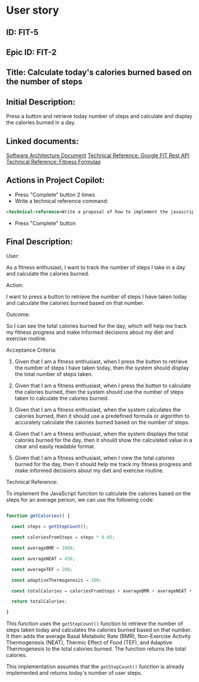 # User story
## ID: FIT-5
## Epic ID: FIT-2
## Title: Calculate today's calories burned based on the number of steps
## Initial Description:
Press a button and retrieve today number of steps and calculate and display the calories burned in a day.
## Linked documents:
[Software Architecture Document](/step2-project-copilot-project/confluence/software-architecture-document.md)
[Technical Reference: Google FIT Rest API](/step2-project-copilot-project/confluence/technical-reference-google-fit-rest-api.md)
[Technical Reference: Fitness Formulas](/step2-project-copilot-project/confluence/technical-reference-fitness-formulas.md)
## Actions in Project Copilot:
- Press "Complete" button 2 times
- Write a technical reference command:
```xml
<technical-reference>Write a proposal of how to implement the javascript function to calculate the calories based on the steps for an average person (steps * 0.05), if there is a function getStepCount() that returns today’s number of user steps. Add to the total calories the average BMR: 1,800 calories per day,  average NEAT: 450 calories per day , average TEF: 200 calories per day, and adaptive Thermogenesis 100 calories per day. Write the function getCalories()</technical-reference>
```
- Press "Complete" button
## Final Description:
User:

As a fitness enthusiast, I want to track the number of steps I take in a day and calculate the calories burned.

Action:

I want to press a button to retrieve the number of steps I have taken today and calculate the calories burned based on that number.

Outcome:

So I can see the total calories burned for the day, which will help me track my fitness progress and make informed decisions about my diet and exercise routine.

Acceptance Criteria:

1. Given that I am a fitness enthusiast, when I press the button to retrieve the number of steps I have taken today, then the system should display the total number of steps taken.

2. Given that I am a fitness enthusiast, when I press the button to calculate the calories burned, then the system should use the number of steps taken to calculate the calories burned.

3. Given that I am a fitness enthusiast, when the system calculates the calories burned, then it should use a predefined formula or algorithm to accurately calculate the calories burned based on the number of steps.

4. Given that I am a fitness enthusiast, when the system displays the total calories burned for the day, then it should show the calculated value in a clear and easily readable format.

5. Given that I am a fitness enthusiast, when I view the total calories burned for the day, then it should help me track my fitness progress and make informed decisions about my diet and exercise routine.

Technical Reference:

To implement the JavaScript function to calculate the calories based on the steps for an average person, we can use the following code:

```javascript

function getCalories() {

  const steps = getStepCount();

  const caloriesFromSteps = steps * 0.05;

  const averageBMR = 1800;

  const averageNEAT = 450;

  const averageTEF = 200;

  const adaptiveThermogenesis = 100;

  const totalCalories = caloriesFromSteps + averageBMR + averageNEAT + averageTEF + adaptiveThermogenesis;

  return totalCalories;

}

```

This function uses the `getStepCount()` function to retrieve the number of steps taken today and calculates the calories burned based on that number. It then adds the average Basal Metabolic Rate (BMR), Non-Exercise Activity Thermogenesis (NEAT), Thermic Effect of Food (TEF), and Adaptive Thermogenesis to the total calories burned. The function returns the total calories.

This implementation assumes that the `getStepCount()` function is already implemented and returns today's number of user steps.